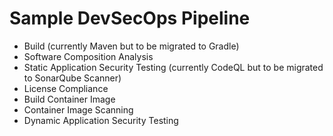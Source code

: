 # Sample DevSecOps Pipeline

* Build (currently Maven but to be migrated to Gradle)
* Software Composition Analysis
* Static Application Security Testing (currently CodeQL but to be migrated to SonarQube Scanner)
* License Compliance
* Build Container Image
* Container Image Scanning
* Dynamic Application Security Testing
